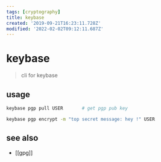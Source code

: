 ```yaml
---
tags: [cryptography]
title: keybase
created: '2019-09-21T16:23:11.728Z'
modified: '2022-02-02T09:12:11.687Z'
---
```


# keybase

> cli for keybase

## usage

```sh
keybase pgp pull USER       # get pgp pub key

keybase pgp encrypt -m "top secret message: hey !" USER
```


## see also

- [[gpg]]
